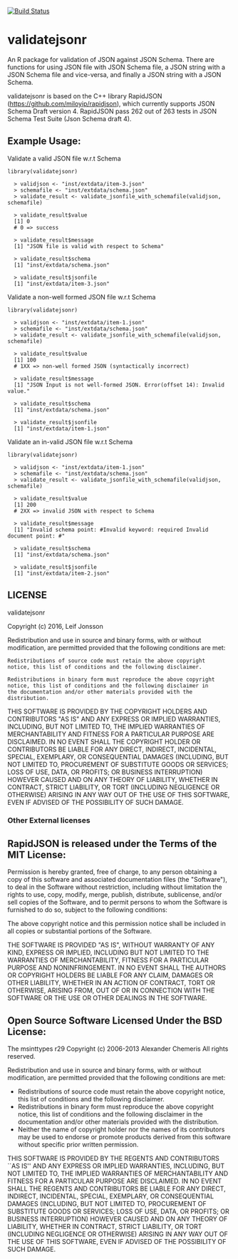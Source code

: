 [![Build Status](https://travis-ci.org/lejon/validatejsonr.svg?branch=master)](https://travis-ci.org/lejon/validatejsonr)

# validatejsonr
An R package for validation of JSON against JSON Schema. There are functions for using JSON file with JSON Schema file,
a JSON string with a JSON Schema file and vice-versa, and finally a JSON string with a JSON Schema.

validatejsonr is based on the C++ library RapidJSON (https://github.com/miloyip/rapidjson), which currently supports 
JSON Schema Draft version 4. RapidJSON pass 262 out of 263 tests in JSON Schema Test Suite (Json Schema draft 4).

## Example Usage:

Validate a valid JSON file w.r.t Schema

```
library(validatejsonr)

  > validjson <- "inst/extdata/item-3.json"
  > schemafile <- "inst/extdata/schema.json"
  > validate_result <- validate_jsonfile_with_schemafile(validjson, schemafile)

  > validate_result$value
  [1] 0
  # 0 => success
  
  > validate_result$message
  [1] "JSON file is valid with respect to Schema"
  
  > validate_result$schema
  [1] "inst/extdata/schema.json"
  
  > validate_result$jsonfile
  [1] "inst/extdata/item-3.json"
```

Validate a non-well formed JSON file w.r.t Schema

```
library(validatejsonr)

  > validjson <- "inst/extdata/item-1.json"
  > schemafile <- "inst/extdata/schema.json"
  > validate_result <- validate_jsonfile_with_schemafile(validjson, schemafile)

  > validate_result$value
  [1] 100
  # 1XX => non-well formed JSON (syntactically incorrect)
  
  > validate_result$message
  [1] "JSON Input is not well-formed JSON. Error(offset 14): Invalid value."
  
  > validate_result$schema
  [1] "inst/extdata/schema.json"
  
  > validate_result$jsonfile
  [1] "inst/extdata/item-1.json"
```

Validate an in-valid JSON file w.r.t Schema

```
library(validatejsonr)

  > validjson <- "inst/extdata/item-1.json"
  > schemafile <- "inst/extdata/schema.json"
  > validate_result <- validate_jsonfile_with_schemafile(validjson, schemafile)

  > validate_result$value
  [1] 200
  # 2XX => invalid JSON with respect to Schema
  
  > validate_result$message
  [1] "Invalid schema point: #Invalid keyword: required Invalid document point: #"
  
  > validate_result$schema
  [1] "inst/extdata/schema.json"
  
  > validate_result$jsonfile
  [1] "inst/extdata/item-2.json"
```

## LICENSE

validatejsonr

Copyright (c) 2016, Leif Jonsson

Redistribution and use in source and binary forms, with or without
modification, are permitted provided that the following conditions are
met:

    Redistributions of source code must retain the above copyright
    notice, this list of conditions and the following disclaimer.

    Redistributions in binary form must reproduce the above copyright
    notice, this list of conditions and the following disclaimer in
    the documentation and/or other materials provided with the
    distribution.

THIS SOFTWARE IS PROVIDED BY THE COPYRIGHT HOLDERS AND CONTRIBUTORS
"AS IS" AND ANY EXPRESS OR IMPLIED WARRANTIES, INCLUDING, BUT NOT
LIMITED TO, THE IMPLIED WARRANTIES OF MERCHANTABILITY AND FITNESS FOR
A PARTICULAR PURPOSE ARE DISCLAIMED. IN NO EVENT SHALL THE COPYRIGHT
HOLDER OR CONTRIBUTORS BE LIABLE FOR ANY DIRECT, INDIRECT, INCIDENTAL,
SPECIAL, EXEMPLARY, OR CONSEQUENTIAL DAMAGES (INCLUDING, BUT NOT
LIMITED TO, PROCUREMENT OF SUBSTITUTE GOODS OR SERVICES; LOSS OF USE,
DATA, OR PROFITS; OR BUSINESS INTERRUPTION) HOWEVER CAUSED AND ON ANY
THEORY OF LIABILITY, WHETHER IN CONTRACT, STRICT LIABILITY, OR TORT
(INCLUDING NEGLIGENCE OR OTHERWISE) ARISING IN ANY WAY OUT OF THE USE
OF THIS SOFTWARE, EVEN IF ADVISED OF THE POSSIBILITY OF SUCH DAMAGE.

### Other External licenses

RapidJSON is released under the Terms of the MIT License:
---------------------------------------------------------

Permission is hereby granted, free of charge, to any person obtaining a copy of this software and associated documentation files (the "Software"), to deal in the Software without restriction, including without limitation the rights to use, copy, modify, merge, publish, distribute, sublicense, and/or sell copies of the Software, and to permit persons to whom the Software is furnished to do so, subject to the following conditions:

The above copyright notice and this permission notice shall be included in all copies or substantial portions of the Software.

THE SOFTWARE IS PROVIDED "AS IS", WITHOUT WARRANTY OF ANY KIND, EXPRESS OR IMPLIED, INCLUDING BUT NOT LIMITED TO THE WARRANTIES OF MERCHANTABILITY, FITNESS FOR A PARTICULAR PURPOSE AND NONINFRINGEMENT. IN NO EVENT SHALL THE AUTHORS OR COPYRIGHT HOLDERS BE LIABLE FOR ANY CLAIM, DAMAGES OR OTHER LIABILITY, WHETHER IN AN ACTION OF CONTRACT, TORT OR OTHERWISE, ARISING FROM, OUT OF OR IN CONNECTION WITH THE SOFTWARE OR THE USE OR OTHER DEALINGS IN THE SOFTWARE.

Open Source Software Licensed Under the BSD License:
----------------------------------------------------

The msinttypes r29 
Copyright (c) 2006-2013 Alexander Chemeris 
All rights reserved.

Redistribution and use in source and binary forms, with or without modification, are permitted provided that the following conditions are met:

* Redistributions of source code must retain the above copyright notice, this list of conditions and the following disclaimer. 
* Redistributions in binary form must reproduce the above copyright notice, this list of conditions and the following disclaimer in the documentation and/or other materials provided with the distribution.
* Neither the name of  copyright holder nor the names of its contributors may be used to endorse or promote products derived from this software without specific prior written permission.

THIS SOFTWARE IS PROVIDED BY THE REGENTS AND CONTRIBUTORS ``AS IS'' AND ANY EXPRESS OR IMPLIED WARRANTIES, INCLUDING, BUT NOT LIMITED TO, THE IMPLIED WARRANTIES OF MERCHANTABILITY AND FITNESS FOR A PARTICULAR PURPOSE ARE DISCLAIMED. IN NO EVENT SHALL THE REGENTS AND CONTRIBUTORS BE LIABLE FOR ANY DIRECT, INDIRECT, INCIDENTAL, SPECIAL, EXEMPLARY, OR CONSEQUENTIAL DAMAGES (INCLUDING, BUT NOT LIMITED TO, PROCUREMENT OF SUBSTITUTE GOODS OR SERVICES; LOSS OF USE, DATA, OR PROFITS; OR BUSINESS INTERRUPTION) HOWEVER CAUSED AND ON ANY THEORY OF LIABILITY, WHETHER IN CONTRACT, STRICT LIABILITY, OR TORT (INCLUDING NEGLIGENCE OR OTHERWISE) ARISING IN ANY WAY OUT OF THE USE OF THIS SOFTWARE, EVEN IF ADVISED OF THE POSSIBILITY OF SUCH DAMAGE.

